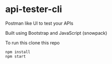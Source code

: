 # api-tester-cli

Postman like UI to test your APIs

Built using Bootstrap and JavaScript (snowpack)

To run this clone this repo

```
npm install
npm start
```
